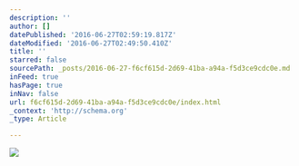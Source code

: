 ```yaml
---
description: ''
author: []
datePublished: '2016-06-27T02:59:19.817Z'
dateModified: '2016-06-27T02:49:50.410Z'
title: ''
starred: false
sourcePath: _posts/2016-06-27-f6cf615d-2d69-41ba-a94a-f5d3ce9cdc0e.md
inFeed: true
hasPage: true
inNav: false
url: f6cf615d-2d69-41ba-a94a-f5d3ce9cdc0e/index.html
_context: 'http://schema.org'
_type: Article

---
```

![](https://the-grid-user-content.s3-us-west-2.amazonaws.com/a909f600-e86c-4fea-8e53-d828eafade62.png)